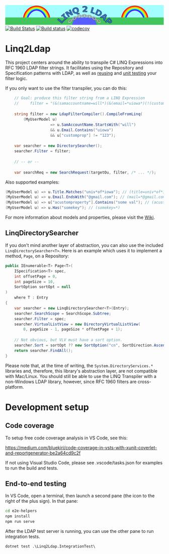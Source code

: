 ![LINQ2LDAP][banner]
[![Build Status][travisimg]][travislink]
[![Build status][appveyorimg]][appveyorlink]
[![codecov][codecovimg]][codecovlink]

# Linq2Ldap

This project centers around the ability to transpile C# LINQ Expressions into RFC 1960 LDAP filter strings.
It facilitates using the Repository and Specification patterns with LDAP, as well as
[reusing](#expression-reusability) and [unit testing](#testability) your filter logic.

If you only want to use the filter transpiler, you can do this:

```c#
    // Goal: produce this filter string from a LINQ Expression
    //     filter = "(&(samaccountname=will*)(&(email=*uiowa*)(!(customprop=123))))";
    
    string filter = new LdapFilterCompiler().CompileFromLinq(
        (MyUserModel u)
                    => u.SamAccountName.StartsWith("will")
                    && u.Email.Contains("uiowa")
                    && u["customprop"] != "123");

    var searcher = new DirectorySearcher();
    searcher.Filter = filter;

    // -- or --

    var searchReq = new SearchRequest(targetOu, filter, /* ... */);
```

Also supported examples:

```c#
(MyUserModel u) => u.Title.Matches("univ*of*iowa"); // (title=univ*of*iowa)
(MyUserModel u) => u.Email.EndsWith("@gmail.com"); // (mail=*@gmail.com)
(MyUserModel u) => u["acustomproperty"].Contains("some val"); // (acustomproperty=*some val*)
(MyUserModel u) => u.Has("somekey"); // (somekey=*)
```

For more information about models and properties, please visit the [Wiki](https://github.com/cdibbs/linq2ldap/wiki).

## LinqDirectorySearcher

If you don't mind another layer of abstraction, you can also use the included `LinqDirectorySearcher<T>`.
Here is an example which uses it to implement a method, `Page`, on a Repository:

```c#
public IEnumerable<T> Page<T>(
    ISpecification<T> spec,
    int offsetPage = 0,
    int pageSize = 10,
    SortOption sortOpt = null
)
    where T : Entry
{
    var searcher = new LinqDirectorySearcher<T>(Entry);
    searcher.SearchScope = SearchScope.Subtree;
    searcher.Filter = spec;
    searcher.VirtualListView = new DirectoryVirtualListView(
        0, pageSize - 1, pageSize * offsetPage + 1);

    // Not obvious, but VLV must have a sort option.
    searcher.Sort = sortOpt ?? new SortOption("cn", SortDirection.Ascending);
    return searcher.FindAll();
}
```

Please note that, at the time of writing, the `System.DirectoryServices.*` libraries and, therefore, this
library's abstraction layer, are not compatible with Mac/Linux. You should still be able to use the LINQ
Transpiler with a non-Windows LDAP library, however, since RFC 1960 filters are cross-platform.

# Development setup

## Code coverage 

To setup free code coverage analysis in VS Code, see this:

https://medium.com/bluekiri/code-coverage-in-vsts-with-xunit-coverlet-and-reportgenerator-be2a64cd9c2f

If not using Visual Studio Code, please see .vscode/tasks.json for examples to run the build and tests.

## End-to-end testing

In VS Code, open a terminal, then launch a second pane (the icon to the right of the plus sign).
In that pane:

```bash
cd e2e-helpers
npm install
npm run serve
```

After the LDAP test server is running, you can use the other pane to run integration tests.

```
dotnet test .\Linq2Ldap.IntegrationTest\
```

[banner]: https://github.com/cdibbs/linq2ldap.core/blob/master/resources/header.svg "The only way to discover the limits of the possible is to go beyond them into the impossible. - Arthur C. Clarke"
[1]: https://github.com/cdibbs/linq2ldap.core/blob/master/Linq2Ldap.Core/Specification.cs#L42
[travisimg]: https://travis-ci.org/cdibbs/linq2ldap.core.svg?branch=master
[travislink]: https://travis-ci.org/cdibbs/linq2ldap.core
[appveyorimg]: https://ci.appveyor.com/api/projects/status/3snlupymajawn2pv?svg=true
[appveyorlink]: https://ci.appveyor.com/project/cdibbs/linq2ldap.core
[codecovimg]: https://codecov.io/gh/cdibbs/linq2ldap.core/branch/master/graph/badge.svg
[codecovlink]: https://codecov.io/gh/cdibbs/linq2ldap.core
